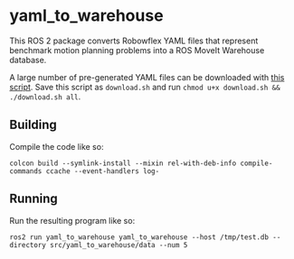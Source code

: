 # yaml_to_warehouse

This ROS 2 package converts Robowflex YAML files that represent benchmark motion planning problems into a ROS MoveIt Warehouse database.

A large number of pre-generated YAML files can be downloaded with [this script](https://github.com/KavrakiLab/motion_bench_maker/blob/main/problems/download.sh). Save this script as `download.sh` and run `chmod u+x download.sh && ./download.sh all`.

## Building

Compile the code like so:

    colcon build --symlink-install --mixin rel-with-deb-info compile-commands ccache --event-handlers log-

## Running

Run the resulting program like so:

    ros2 run yaml_to_warehouse yaml_to_warehouse --host /tmp/test.db --directory src/yaml_to_warehouse/data --num 5
